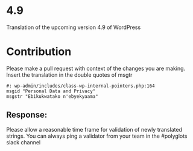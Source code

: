 # 4.9
Translation of the upcoming version 4.9 of WordPress

# Contribution
Please make a pull request with context of the changes you are making. Insert the translation in the double quotes of msgtr

```
#: wp-admin/includes/class-wp-internal-pointers.php:164
msgid "Personal Data and Privacy"
msgstr "Ebikukwatako n'ebyekyaama"
```

## Response: 
Please allow a reasonable time frame for validation of newly translated strings. You can always ping a validator from your team in the #polyglots slack channel 
